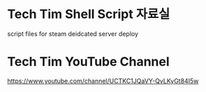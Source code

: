 # Tech Tim Shell Script 자료실


script files for steam deidcated server deploy


# Tech Tim YouTube Channel
https://www.youtube.com/channel/UCTKC1JQaVY-QvLKyGt84I5w

